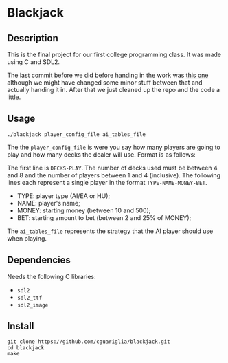 # Blackjack

## Description
This is the final project for our first college programming class.
It was made using C and SDL2.

The last commit before we did before handing in the work was [this one](https://github.com/cguariglia/blackjack/commit/0b1e5871747dac73e59b96d3eabd282e5a3a355c) although we might have changed some minor stuff between that and actually handing it in.
After that we just cleaned up the repo and the code a little.

## Usage
```
./blackjack player_config_file ai_tables_file
```

The the `player_config_file` is were you say how many players are going to play
and how many decks the dealer will use. Format is as follows:

The first line is `DECKS-PLAY`. The number of decks used must be between 4 and 8
and the number of players between 1 and 4 (inclusive). 
The following lines each represent a single player in the format
`TYPE-NAME-MONEY-BET`.

* TYPE: player type (AI/EA or HU);
* NAME: player's name;
* MONEY: starting money (between 10 and 500);
* BET: starting amount to bet (between 2 and 25% of MONEY);

The `ai_tables_file` represents the strategy that the AI player should
use when playing.

## Dependencies
Needs the following C libraries:

* `sdl2`
* `sdl2_ttf`
* `sdl2_image`

## Install
```
git clone https://github.com/cguariglia/blackjack.git
cd blackjack
make
```
